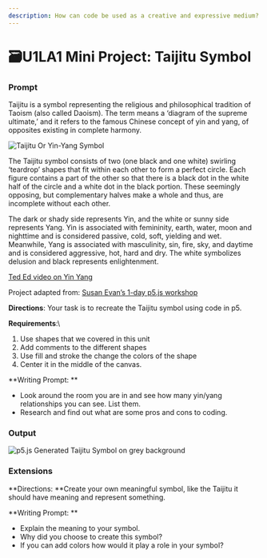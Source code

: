 ```yaml
---
description: How can code be used as a creative and expressive medium?
---
```


# 🗃U1LA1 Mini Project: Taijitu Symbol

### Prompt

Taijitu is a symbol representing the religious and philosophical tradition of Taoism (also called Daoism). The term means a ‘diagram of the supreme ultimate,’ and it refers to the famous Chinese concept of yin and yang, of opposites existing in complete harmony.

![Taijitu Or Yin-Yang Symbol](https://lh6.googleusercontent.com/860mL-xJsUZI1OE8z3HDhBYnM6nmfQUAIB_c7NWEYoFp0YQjnKu3LwQSyGf9CeZGTjt_BirPey_a83DJxtvaeCD5P8RfXu0BIN4Qz9Tx2MtWArQEOqiJdP2aCeulSWNF4VREk9Ka=s0)

The Taijitu symbol consists of two (one black and one white) swirling ‘teardrop’ shapes that fit within each other to form a perfect circle. Each figure contains a part of the other so that there is a black dot in the white half of the circle and a white dot in the black portion. These seemingly opposing, but complementary halves make a whole and thus, are incomplete without each other.

The dark or shady side represents Yin, and the white or sunny side represents Yang. Yin is associated with femininity, earth, water, moon and nighttime and is considered passive, cold, soft, yielding and wet. Meanwhile, Yang is associated with masculinity, sin, fire, sky, and daytime and is considered aggressive, hot, hard and dry. The white symbolizes delusion and black represents enlightenment.

[Ted Ed video on Yin Yang](https://youtu.be/ezmR9Attpyc)

Project adapted from: [Susan Evan’s 1-day p5.js workshop](https://github.com/susanev/p5js-workshops/tree/master/1-day-workshop)

**Directions**: Your task is to recreate the Taijitu symbol using code in p5. 

**Requirements**:\


1. Use shapes that we covered in this unit
2. Add comments to the different shapes
3. Use fill and stroke the change the colors of the shape
4. Center it in the middle of the canvas.

**Writing Prompt: **

* Look around the room you are in and see how many yin/yang relationships you can see. List them.
* Research and find out what are some pros and cons to coding.

### Output



![p5.js Generated Taijitu Symbol on grey background](https://lh6.googleusercontent.com/18BL39dWOzL9mEZfpreUZaOBfviNJ4275sKL-FWU1KqtNOFm8qETuTjvfoKf4SHYoUei0\_0A69wWcky5QmyWN5NTo6sGBdKrIdzoTG7iV93fpBEGJTUhApZaWSZDRPRaJDZX3cqk=s0)

### Extensions

**Directions: **Create your own meaningful symbol, like the Taijitu it should have meaning and represent something.

**Writing Prompt: **

* Explain the meaning to your symbol.
* Why did you choose to create this symbol?
* If you can add colors how would it play a role in your symbol?
